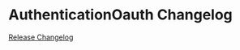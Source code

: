 # AuthenticationOauth Changelog

[Release Changelog](https://github.com/spryker/authentication-oauth/releases)

